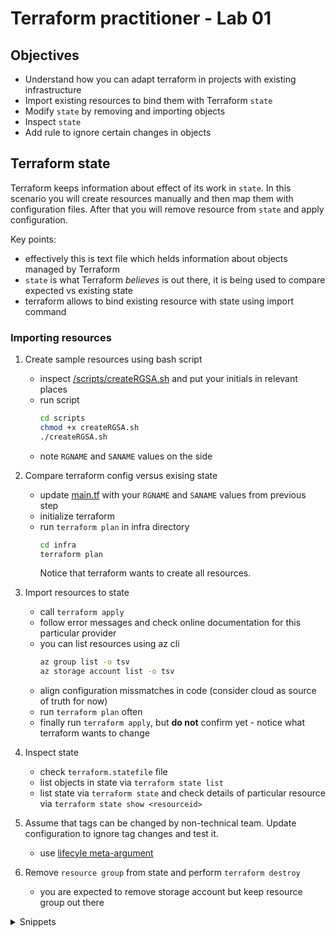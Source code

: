 # Terraform practitioner - Lab 01

## Objectives

- Understand how you can adapt terraform in projects with existing infrastructure
- Import existing resources to bind them with Terraform `state`
- Modify `state` by removing and importing objects
- Inspect `state` 
- Add rule to ignore certain changes in objects

## Terraform state

Terraform keeps information about effect of its work in `state`. 
In this scenario you will create resources manually and then map them with configuration files.
After that you will remove resource from `state` and apply configuration.

Key points:
- effectively this is text file which helds information about objects managed by Terraform
- `state` is what Terraform _believes_ is out there, it is being used to compare expected vs existing state
- terraform allows to bind existing resource with state using import command

### Importing resources
   
1. Create sample resources using bash script
    - inspect [/scripts/createRGSA.sh](./scripts/createRGSA.sh) and put your initials in relevant places
    - run script
       ```bash
       cd scripts
       chmod +x createRGSA.sh
       ./createRGSA.sh
       ```
    - note `RGNAME` and `SANAME` values on the side
  
2. Compare terraform config versus exising state
    - update [main.tf](infra/main.tf) with your `RGNAME` and `SANAME` values from previous step
    - initialize terraform
    - run `terraform plan` in infra directory
      ```bash
      cd infra
      terraform plan
      ```
      Notice that terraform wants to create all resources.

3. Import resources to state
    - call `terraform apply`
    - follow error messages and check online documentation for this particular provider
    - you can list resources using az cli
      ```bash
      az group list -o tsv
      az storage account list -o tsv
      ```
    - align configuration missmatches in code (consider cloud as source of truth for now)
    - run `terraform plan` often
    - finally run `terraform apply`, but **do not** confirm yet - notice what terraform wants to change

4. Inspect state
    - check `terraform.statefile` file
    - list objects in state via `terraform state list`
    - list state via `terraform state` and check details of particular resource via `terraform state show <resourceid>`

5. Assume that tags can be changed by non-technical team. Update configuration to ignore tag changes and test it.
    - use [lifecyle meta-argument](https://developer.hashicorp.com/terraform/language/meta-arguments/lifecycle)
  
6. Remove `resource group` from state and perform `terraform destroy`
    - you are expected to remove storage account but keep resource group out there

<details>
<summary>Snippets</summary>
terraform import module.rg.azurerm_resource_group.rg /subscriptions/[subscription-id]/resourceGroups/[rg-name]

terraform import module.storageaccount.azurerm_storage_account.sa /subscriptions/[subscription-id]/resourceGroups/rg-wg-dev-weu/providers/Microsoft.Storage/storageAccounts/[sa-name]
</details>
